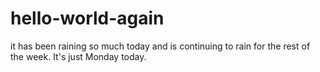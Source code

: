 # hello-world-again
it has been raining so much today and is continuing to rain for the rest of the week. It's just Monday today.
